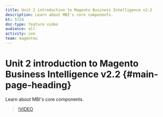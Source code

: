 ```yaml
---
title: Unit 2 introduction to Magento Business Intelligence v2.2
description: Learn about MBI's core components.
kt: 5724
doc-type: feature video
audience: all
activity: use
team: magentou
---
```


# Unit 2 introduction to Magento Business Intelligence v2.2 {#main-page-heading}

Learn about MBI's core components.

>[!VIDEO](https://video.tv.adobe.com/v/35979?quality=12&learn=on)